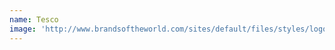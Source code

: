 ```yaml
---
name: Tesco
image: 'http://www.brandsoftheworld.com/sites/default/files/styles/logo-thumbnail/public/092010/tesco-with-strap.png?itok=MQJamrUg'
---
```




